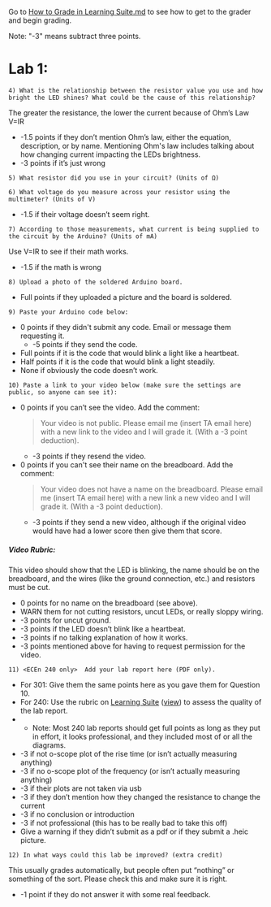 Go to [How to Grade in Learning Suite.md](/resources/How-to-Grade-in-Learning-Suite.md) to see how to get to the grader and begin grading. 

Note: "-3" means subtract three points.

# Lab 1:

```4) What is the relationship between the resistor value you use and how bright the LED shines? What could be the cause of this relationship?```

The greater the resistance, the lower the current because of Ohm’s Law V=IR
- -1.5 points if they don’t mention Ohm’s law, either the equation, description, or by name. Mentioning Ohm's law includes talking about how changing current impacting the LEDs brightness. 
- -3 points if it’s just wrong

```5) What resistor did you use in your circuit? (Units of Ω)```

```6) What voltage do you measure across your resistor using the multimeter? (Units of V)```

- -1.5 if their voltage doesn’t seem right.

```7) According to those measurements, what current is being supplied to the circuit by the Arduino? (Units of mA)```

Use V=IR to see if their math works. 
- -1.5 if the math is wrong
  
```8) Upload a photo of the soldered Arduino board.```

- Full points if they uploaded a picture and the board is soldered.

```9) Paste your Arduino code below:```
- 0 points if they didn't submit any code. Email or message them requesting it.
  - -5 points if they send the code. 
- Full points if it is the code that would blink a light like a heartbeat.
- Half points if it is the code that would blink a light steadily.
- None if obviously the code doesn’t work.

```10) Paste a link to your video below (make sure the settings are public, so anyone can see it):```
- 0 points if you can’t see the video. Add the comment:
  > Your video is not public. Please email me (insert TA email here) with a new link to the video and I will grade it. (With a -3 point deduction).
  - -3 points if they resend the video.
- 0 points if you can't see their name on the breadboard. Add the comment:
  > Your video does not have a name on the breadboard. Please email me (insert TA email here) with a new link a new video and I will grade it. (With a -3 point deduction).
  - -3 points if they send a new video, although if the original video would have had a lower score then give them that score. 
##### Video Rubric:
This video should show that the LED is blinking, the name should be on the breadboard, and the wires (like the ground connection, etc.) and resistors must be cut.
- 0 points for no name on the breadboard (see above). 
- WARN them for not cutting resistors, uncut LEDs, or really sloppy wiring.
- -3 points for uncut ground. 
- -3 points if the LED doesn’t blink like a heartbeat. 
- -3 points if no talking explanation of how it works. 
- -3 points mentioned above for having to request permission for the video. 

```11) <ECEn 240 only>  Add your lab report here (PDF only).```
- For 301: Give them the same points here as you gave them for Question 10.
- For 240: Use the rubric on [Learning Suite](https://learningsuite.byu.edu/.LoN4/cid-d3NCoTVPrS1X/pages/id-vIiK) ([view](https://github.com/mazzeob/ECEn-240-301-grading/blob/03862e905b21ec297db446267fca538f2a583fff/resources/Grading%20rubric%20for%20lab%20report%20in%20ECEn%20240.pdf)) to assess the quality of the lab report. 
- - Note: Most 240 lab reports should get full points as long as they put in effort, it looks professional, and they included most of or all the diagrams. 
- -3 if not o-scope plot of the rise time (or isn’t actually measuring anything)
- -3 if no o-scope plot of the frequency (or isn’t actually measuring anything)
- -3 if their plots are not taken via usb
- -3 if they don’t mention how they changed the resistance to change the current
- -3 if no conclusion or introduction
- -3 if not professional (this has to be really bad to take this off)
- Give a warning if they didn’t submit as a pdf or if they submit a .heic picture.

```12) In what ways could this lab be improved? (extra credit)```

This usually grades automatically, but people often put “nothing” or something of the sort. Please check this and make sure it is right.  
- -1 point if they do not answer it with some real feedback. 

